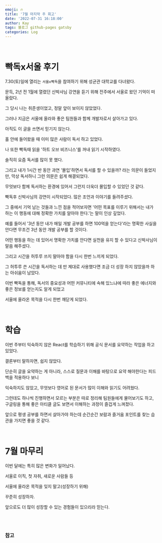 ```yaml
---
emoji: 🔥
title: '7월 마지막 주 회고'
date: '2022-07-31 16:18:00'
author: Kay
tags: 블로그 github-pages gatsby
categories: Log
---
```


<br>

# 빡독x서울 후기
7.30(토)일에 열리는 `서울x빡독`을 참여하기 위해 성균관 대학교를 다녀왔다.

문득, 2년 전 1월에 열렸던 신박사님 강연을 듣기 위해 전주에서 서울로 왔던 기억이 떠올랐다.

그 당시 나는 취준생이었고, 정말 앞이 보이지 않았었다.

그러나 지금은 서울에 올라와 좋은 팀원들과 함께 개발자로서 살아가고 있다.

아직도 이 글을 쓰면서 믿기지 않는다.

홀 안에 들어왔을 때 이미 많은 사람이 독서 하고 있었다.

나 또한 빡독때 읽을 '하트 오브 비즈니스'를 꺼내 읽기 시작하였다.

솔직히 요즘 독서를 많이 못 했다.

그리고 내가 1시간 반 동안 과연 '몰입'하면서 독서를 할 수 있을까? 라는 의문이 들었지만, 막상 독서하니 그런 의문은 쉽게 해결되었다.

무엇보다 함께 독서하는 환경에 있어서 그런지 더욱더 몰입할 수 있었던 것 같다.

빡독후 신박사님의 강연이 시작되었다. 많은 조언과 이야기를 들려주셨다.

그 중에서 기억 남는 것들과 느낀 점을 적어보자면 '어떤 목표를 이루기 위해서는 내가 하는 이 행동에 대해 정확한 가치를 알아야 한다.'는 말이 인상 깊었다.

예를 들어서 '3년 동안 내가 매일 개발 공부를 하면 100억을 얻는다'라는 명확한 사실을 안다면 무조건 3년 동안 개발 공부를 할 것이다.

어떤 행동을 하는 데 있어서 명확한 가치를 안다면 실천을 유지 할 수 있다고 신박사님이 말씀 해주셨다.

그리고 시간을 허투루 쓰지 말아야 함을 다시 한번 느끼게 되었다. 

그 허투루 쓴 시간을 독서하는 데 만 제대로 사용했다면 조금 더 성장 하지 않았을까 하는 아쉬움이 남았다.

이번 빡독을 통해, 독서의 중요성과 어떤 커뮤니티에 속해 있느냐에 따라 좋은 에너지와 좋은 정보를 얻는지도 알게 되었고

서울에 올라온 목적을 다시 한번 깨닫게 되었다.

<br>

# 학습
이번 주부터 익숙하지 않은 React를 학습하기 위해 공식 문서를 요약하는 작업을 하고 있었다.

결론부터 말하자면, 쉽지 않았다.

단순히 글을 요약하는 게 아니라, 스스로 질문과 이해를 바탕으로 요약 해야한다는 피드백을 적용하다 보니

익숙하지도 않았고, 무엇보다 영어로 된 문서가 많이 이해와 읽기도 어려웠다.

그런데도 하나씩 진행하면서 모르는 부분은 따로 정리해 팀원들에게 물어보기도 하고, 구글링을 통해 좋은 아티클 글도 보면서 이해하는 과정이 즐겁게 느껴졌다.

앞으로 평생 공부를 하면서 살아가야 하는데 순간순간 보람과 즐거움 포인트를 찾는 습관을 가지면 좋을 것 같다.

<br>

# 7월 마무리
이번 달에는 특히 많은 변화가 일어났다.

서울로 이직, 첫 자취, 새로운 사람들 등

서울에 올라온 목적을 잊지 말고(성장하기 위해) 

꾸준히 성장하자.

앞으로도 더 많이 성장할 수 있는 경험들이 있으리라 믿는다.

<br>
<br>

### 참고


```toc
```